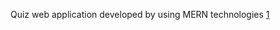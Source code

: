 Quiz web application developed by using MERN technologies 
[1](https://github.com/Kiran7898/newQuiz/assets/139154106/557ab4e6-4260-4fe2-8b1b-d0ffd95af15b)
